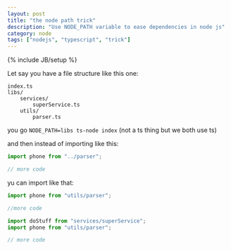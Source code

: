 ```yaml
---
layout: post
title: "the node path trick"
description: "Use NODE_PATH variable to ease dependencies in node js"
category: node
tags: ["nodejs", "typescript", "trick"]
---
```

{% include JB/setup %}

Let say you have a file structure like this one:

```
index.ts
libs/
    services/
        superService.ts
    utils/
        parser.ts
```

you go `NODE_PATH=libs ts-node index` (not a ts thing but we both use ts)

and then instead of importing like this:

``` libs/services/superService.ts
import phone from "../parser";

// more code
```

yu can import like that:

```libs/services/superService.ts
import phone from "utils/parser";

//more code
```

``` index.ts
import doStuff from "services/superService";
import phone from "utils/parser";

// more code
```
